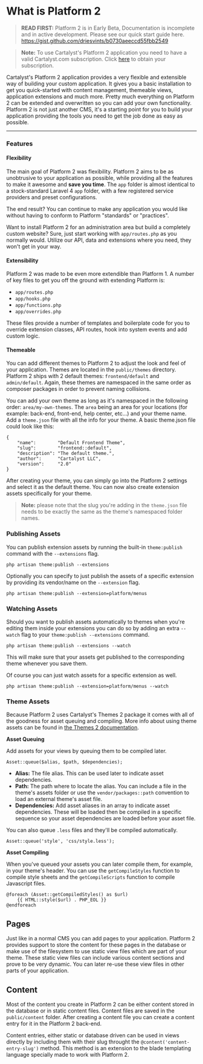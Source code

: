 # What is Platform 2

> **READ FIRST:** Platform 2 is in Early Beta, Documentation is incomplete and in active development. Please see our quick start guide here. https://gist.github.com/driesvints/b0730aeeccd55fbb2549

> **Note:** To use Cartalyst's Platform 2 application you need to have a valid Cartalyst.com subscription.
Click [here](https://www.cartalyst.com/pricing) to obtain your subscription.

Cartalyst's Platform 2 application provides a very flexible and extensible way of building your custom application. It gives you a basic installation to get you quick-started with content management, themeable views, application extensions and much more. Pretty much everything on Platform 2 can be extended and overwritten so you can add your own functionality. Platform 2 is not just another CMS, it's a starting point for you to build your application providing the tools you need to get the job done as easy as possible.

----------

<a name="features"></a>
### Features

#### Flexibility

The main goal of Platform 2 was flexibility. Platform 2 aims to be as unobtrusive
to your application as possible, while providing all the features to make it
awesome and **save you time**. The `app` folder is almost identical to a
stock-standard Laravel 4 `app` folder, with a few registered service
providers and preset configurations.

The end result? You can continue to make any application you would like without
having to conform to Platform "standards" or "practices".

Want to install Platform 2 for an administration area but build a completely custom
website? Sure, just start working with `app/routes.php` as you normally would.
Utilize our API, data and extensions where you need, they won't get in your way.

#### Extensibility

Platform 2 was made to be even more extendible than Platform 1. A number of key files to get you off the ground with extending Platform is:

 - `app/routes.php`
 - `app/hooks.php`
 - `app/functions.php`
 - `app/overrides.php`

These files provide a number of templates and boilerplate code for you to override extension classes, API routes, hook into system events and add custom logic.

#### Themeable

You can add different themes to Platform 2 to adjust the look and feel of your application. Themes are located in the `public/themes` directory. Platform 2 ships with 2 default themes: `frontend/default` and `admin/default`. Again, these themes are namespaced in the same order as composer packages in order to prevent naming collisions.

You can add your own theme as long as it's namespaced in the following order: `area/my-own-themes`. The `area` being an area for your locations (for example: back-end, front-end, help center, etc...) and your theme name. Add a `theme.json` file with all the info for your theme. A basic theme.json file could look like this:

	{
		"name":        "Default Frontend Theme",
		"slug":        "frontend::default",
		"description": "The default theme.",
		"author":      "Cartalyst LLC",
		"version":     "2.0"
	}

After creating your theme, you can simply go into the Platform 2 settings and select it as the default theme. You can now also create extension assets specifically for your theme.

> **Note:** please note that the slug you're adding in the `theme.json` file needs to be exactly the same as the theme's namespaced folder names.







### Publishing Assets

You can publish extension assets by running the built-in `theme:publish` command with the `--extensions` flag.

	php artisan theme:publish --extensions

Optionally you can specify to just publish the assets of a specific extension by providing its vendor/name on the `--extension` flag.

	php artisan theme:publish --extension=platform/menus

### Watching Assets

Should you want to publish assets automatically to themes when you're editing them inside your extensions you can do so by adding an extra `--watch` flag to your `theme:publish --extensions` command.

	php artisan theme:publish --extensions --watch

This will make sure that your assets get published to the corresponding theme whenever you save them.

Of course you can just watch assets for a specific extension as well.

	php artisan theme:publish --extension=platform/menus --watch

### Theme Assets

Because Platform 2 uses Cartalyst's Themes 2 package it comes with all of the goodness for asset queuing and compiling. More info about using theme assets can be found in [the Themes 2 documentation](http://docs.cartalyst.com/themes-2).

**Asset Queuing**

Add assets for your views by queuing them to be compiled later.

	Asset::queue($alias, $path, $dependencies);

- **Alias:** The file alias. This can be used later to indicate asset dependencies.
- **Path:** The path where to locate the alias. You can include a file in the theme's assets folder or use the `vendor/packages::path` convention to load an external theme's asset file.
- **Dependencies:** Add asset aliases in an array to indicate asset dependencies. These will be loaded then be compiled in a specific sequence so your asset dependencies are loaded before your asset file.

You can also queue `.less` files and they'll be compiled automatically.

	Asset::queue('style', 'css/style.less');

**Asset Compiling**

When you've queued your assets you can later compile them, for example, in your theme's header. You can use the `getCompileStyles` function to compile style sheets and the `getCompileScripts` function to compile Javascript files.

	@foreach (Asset::getCompiledStyles() as $url)
		{{ HTML::style($url) . PHP_EOL }}
	@endforeach

<a name="content"></a>
## Pages

Just like in a normal CMS you can add pages to your application. Platform 2 provides support to store the content for these pages in the database or make use of the filesystem to use static view files which are part of your theme. These static view files can include various content sections and prove to be very dynamic. You can later re-use these view files in other parts of your application.

<a name="pages"></a>
## Content

Most of the content you create in Platform 2 can be either content stored in the database or in static content files. Content files are saved in the `public/content` folder. After creating a content file you can create a content entry for it in the Platform 2 back-end.

Content entries, either static or database driven can be used in views directly by including them with their slug throught the `@content('content-entry-slug')` method. This method is an extension to the blade templating language specially made to work with Platform 2.
